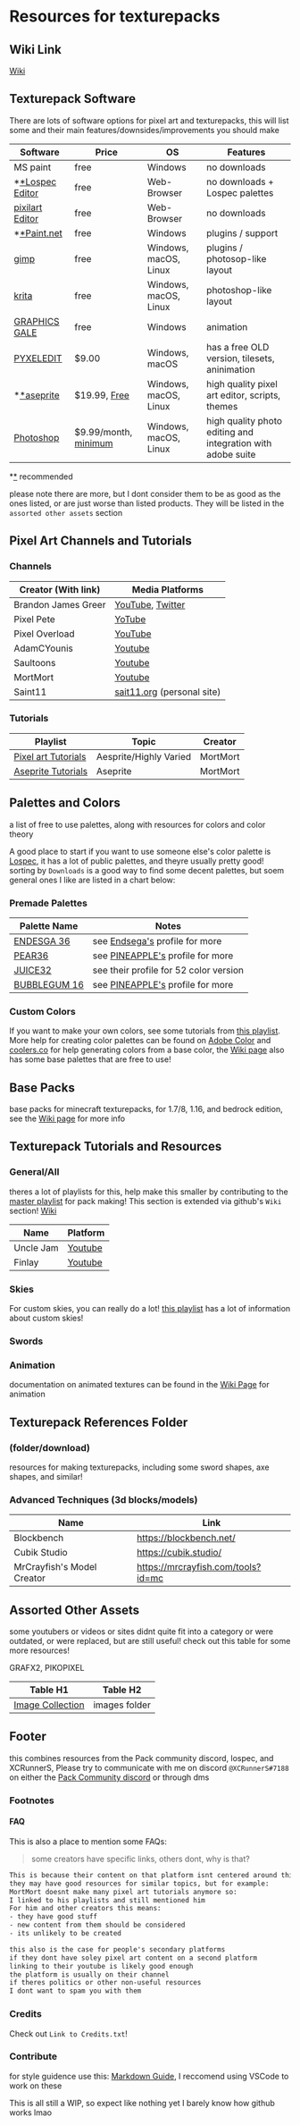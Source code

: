 <!--
Planned layout:

Software/editors
Pixel art tutorials collection
Palettes
Base Packs
Texturepack tips
Assets/references

-->

# Resources for texturepacks

## Wiki Link

[Wiki](https://github.com/XCRunnerS/Texturepack-Resources/wiki)

## Texturepack Software

There are lots of software options for pixel art and texturepacks, this will list some and their main features/downsides/improvements you should make

Software | Price | OS | Features
--|--|--|--
MS paint | free | Windows | no downloads
*[*Lospec Editor](https://lospec.com/pixel-editor/app) | free | Web-Browser | no downloads + Lospec palettes
[pixilart Editor](https://www.pixilart.com/draw) | free | Web-Browser | no downloads <!-- USE THIS TYPE OF FORMAT -->
*[*Paint.net](https://www.getpaint.net/download.html) | free | Windows | plugins / support
[gimp](https://www.gimp.org/downloads/) | free | Windows, macOS, Linux | plugins / photosop-like layout
[krita](https://krita.org/en/download/krita-desktop/) | free | Windows, macOS, Linux | photoshop-like layout
[GRAPHICS GALE](https://graphicsgale.com/us/) | free | Windows | animation
[PYXELEDIT](https://www.pyxeledit.com/) | $9.00 | Windows, macOS | has a free OLD version, tilesets, aninimation
*[*aseprite](https://aseprite.org/#buy) | $19.99, [Free](https://www.youtube.com/watch?v=WKeNJh_gIJU) | Windows, macOS, Linux | high quality pixel art editor, scripts, themes
[Photoshop](https://www.photoshop.com/en) | $9.99/month, [minimum](https://www.adobe.com/creativecloud/plans.html?promoid=61PM7YF5&mv=other) | Windows, macOS, Linux | high quality photo editing and integration with adobe suite

*[*](https://www.google.com/) recommended

please note there are more, but I dont consider them to be as good as the ones listed, or are just worse than listed products. They will be listed in the `assorted other assets` section

## Pixel Art Channels and Tutorials

### **Channels**

Creator (With link) | Media Platforms
--|--
Brandon James Greer | [YouTube](https://www.youtube.com/channel/UCC26K7LTSrJK0BPAUyyvtQg), [Twitter](https://twitter.com/BJGpixel)
Pixel Pete | [YoTube](https://www.youtube.com/user/MilkoDaily)
Pixel Overload | [YouTube](https://www.youtube.com/channel/UCAfpcnw3DvpcggcHKos_mvQ)
AdamCYounis | [Youtube](https://www.youtube.com/channel/UC08QfQDLAd9D7aYPFgBUIng)
Saultoons | [Youtube](https://www.youtube.com/user/saultoons)
MortMort | [Youtube](https://www.youtube.com/playlist?list=PLR3Ra9cf8aV06i2jKmgKvcYVHI86-4K_b)
Saint11 | [sait11.org](https://saint11.org/blog/pixel-art-tutorials/) (personal site)

### **Tutorials**

Playlist | Topic | Creator
--|--|--
[Pixel art Tutorials](https://www.youtube.com/playlist?list=PLR3Ra9cf8aV06i2jKmgKvcYVHI86-4K_b) | Aesprite/Highly Varied | MortMort
[Aseprite Tutorials](https://www.youtube.com/playlist?list=PLR3Ra9cf8aV2Zl8LIqT93rsgnpkSvmevk) | Aseprite | MortMort

## Palettes and Colors

a list of free to use palettes, along with resources for colors and color theory

A good place to start if you want to use someone else's color palette is [Lospec](https://lospec.com/palette-list), it has a lot of public palettes, and theyre usually pretty good! sorting by `Downloads` is a good way to find some decent palettes, but soem general ones I like are listed in a chart below:

### Premade Palettes

Palette Name | Notes
--|--
[ENDESGA 36](https://lospec.com/palette-list/endesga-36)| see [Endsega's](https://lospec.com/endesga) profile for more
[PEAR36](https://lospec.com/palette-list/pear36) | see [PINEAPPLE's](https://lospec.com/pinetreepizza) profile for more
[JUICE32](https://lospec.com/palette-list/juice32) | see their profile for 52 color version
[BUBBLEGUM 16](https://lospec.com/palette-list/bubblegum-16) | see [PINEAPPLE's](https://lospec.com/pinetreepizza) profile for more

### Custom Colors

If you want to make your own colors, see some tutorials from [this playlist](https://www.youtube.com/playlist?list=PLesud3jd5eXTeO3XkF1vOZzVGYsqG6APA). More help for creating color palettes can be found on [Adobe Color](https://color.adobe.com/create/color-wheel) and [coolers.co](https://coolors.co/) for help generating colors from a base color, the [Wiki page](https://github.com/XCRunnerS/Texturepack-Resources/wiki/Colors) also has some base palettes that are free to use!

## Base Packs

base packs for minecraft texturepacks, for 1.7/8, 1.16, and bedrock edition, see the [Wiki page](https://github.com/XCRunnerS/Texturepack-Resources/wiki/Base-Packs) for more info

## Texturepack Tutorials and Resources

### General/All

theres a lot of playlists for this, help make this smaller by contributing to the [master playlist](https://youtube.com/playlist?list=PLesud3jd5eXRF27Rtg65hc8NpUGVUayp_) for pack making! This section is extended via github's `Wiki` section! [Wiki](https://github.com/XCRunnerS/Texturepack-Resources/wiki)

Name | Platform
--|--
Uncle Jam | [Youtube](https://www.youtube.com/c/UncleJam/videos)
Finlay | [Youtube](https://www.youtube.com/channel/UCeJcXqFJLVT4vuo_X7CZATQ)

### Skies

For custom skies, you can really do a lot! [this playlist](https://www.youtube.com/playlist?list=PLesud3jd5eXTccV8b2srMem7SE0M-GvI0) has a lot of information about custom skies!

### Swords

<!-- https://cdn.discordapp.com/attachments/796121898777837608/796943163407073322/swordparts.png -->

### Animation

documentation on animated textures can be found in the [Wiki Page](https://github.com/XCRunnerS/Texturepack-Resources/wiki/Animation) for animation

## Texturepack References Folder

### **(folder/download)**

resources for making texturepacks, including some sword shapes, axe shapes, and similar!

### Advanced Techniques (3d blocks/models)

Name | Link
--|--
Blockbench | <https://blockbench.net/>
Cubik Studio | <https://cubik.studio/>
MrCrayfish's Model Creator | <https://mrcrayfish.com/tools?id=mc>

## Assorted Other Assets

some youtubers or videos or sites didnt quite fit into a category or were outdated, or were replaced, but are still useful! check out this table for some more resources!

GRAFX2, PIKOPIXEL

Table H1 | Table H2
--|--
[Image Collection](https://imgur.com/a/YgQ1qih) | images folder

## Footer

this combines resources from the Pack community discord, lospec, and XCRunnerS, Please try to communicate with me on discord `@XCRunnerS#7188` on either the [Pack Community discord](https://discord.gg/6gEuhjun8q) or through dms

### Footnotes

#### FAQ

This is also a place to mention some FAQs:

> some creators have specific links, others dont, why is that?

```1
This is because their content on that platform isnt centered around this specific topic only
they may have good resources for similar topics, but for example:
MortMort doesnt make many pixel art tutorials anymore so:
I linked to his playlists and still mentioned him
For him and other creators this means:
- they have good stuff
- new content from them should be considered 
- its unlikely to be created

this also is the case for people's secondary platforms
if they dont have soley pixel art content on a second platform
linking to their youtube is likely good enough
the platform is usually on their channel
if theres politics or other non-useful resources
I dont want to spam you with them
```

### **Credits**

Check out `Link to Credits.txt`!

### Contribute

for style guidence use this: [Markdown Guide](https://guides.github.com/features/mastering-markdown/), I reccomend using VSCode to work on these

This is all still a WIP, so expect like nothing yet I barely know how github works lmao
